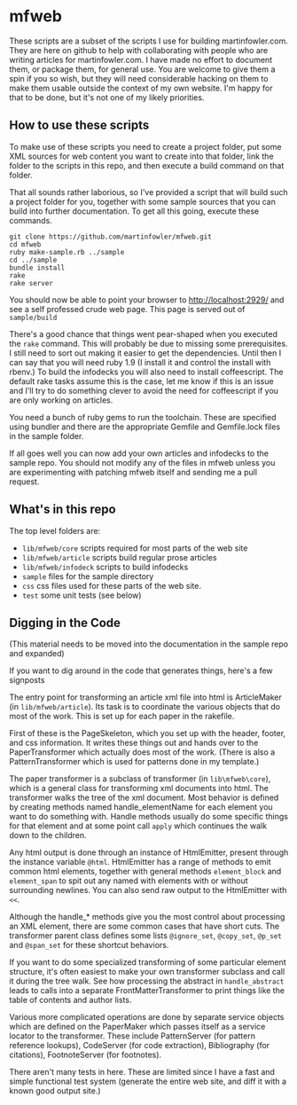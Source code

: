 # mfweb

These scripts are a subset of the scripts I use for building
martinfowler.com. They are here on github to help with collaborating
with people who are writing articles for martinfowler.com. I have
made no effort to document them, or package them, for general use. You
are welcome to give them a spin if you so wish, but they will need
considerable hacking on them to make them usable outside the context
of my own website. I'm happy for that to be done, but it's not one of my
likely priorities.

## How to use these scripts

To make use of these scripts you need to create a project folder, put
some XML sources for web content you want to create into that folder,
link the folder to the scripts in this repo, and then execute a build
command on that folder.

That all sounds rather laborious, so I've provided a script that will
build such a project folder for you, together with some sample sources
that you can build into further documentation. To get all this going,
execute these commands.

    git clone https://github.com/martinfowler/mfweb.git
    cd mfweb
    ruby make-sample.rb ../sample
    cd ../sample
    bundle install
    rake
    rake server

You should now be able to point your browser to <http://localhost:2929/>
and see a self professed crude web page. This page is served out of `sample/build`

There's a good chance that things went pear-shaped when you executed
the `rake` command. This will probably be due to missing some
prerequisites. I still need to sort out making it easier to get the
dependencies. Until then I can say that you will need ruby 1.9 (I
install it and control the install with rbenv.) To build the infodecks
you will also need to install coffeescript. The default rake tasks
assume this is the case, let me know if this is an issue and I'll try
to do something clever to avoid the need for coffeescript if you are
only working on articles.

You need a bunch of ruby gems to run the toolchain. These are
specified using bundler and there are the appropriate Gemfile and
Gemfile.lock files in the sample folder.

If all goes well you can now add your own articles and infodecks to the sample
repo. You should not modify any of the files in mfweb unless you are
experimenting with patching mfweb itself and sending me a pull
request.

## What's in this repo

The top level folders are:

- `lib/mfweb/core` scripts required for most parts of the web site
- `lib/mfweb/article` scripts build regular prose articles
- `lib/mfweb/infodeck` scripts to build infodecks
- `sample` files for the sample directory
- `css` css files used for these parts of the web site.
- `test` some unit tests (see below)

## Digging in the Code

(This material needs to be moved into the documentation in the sample
repo and expanded)

If you want to dig around in the code that generates things, here's a
few signposts

The entry point for transforming an article xml file into html is
ArticleMaker (in `lib/mfweb/article`). Its task is to coordinate the various
objects that do most of the work. This is set up for each paper in the
rakefile.

First of these is the PageSkeleton, which you set up with the header,
footer, and css information. It writes these things out and hands over
to the PaperTransformer which actually does most of the work. (There
is also a PatternTransformer which is used for patterns done in my
template.)

The paper transformer is a subclass of transformer (in
`lib\mfweb\core`), which is a general class for transforming xml
documents into html. The transformer walks the tree of the xml
document. Most behavior is defined by creating methods named
handle_elementName for each element you want to do something with.
Handle methods usually do some specific things for that element and at
some point call `apply` which continues the walk down to the children.

Any html output is done through an instance of HtmlEmitter, present
through the instance variable `@html`. HtmlEmitter has a range of
methods to emit common html elements, together with general methods
`element_block` and `element_span` to spit out any named with elements
with or without surrounding newlines. You can also send raw output to
the HtmlEmitter with `<<`.

Although the handle_* methods give you the most control about
processing an XML element, there are some common cases that have short
cuts. The transformer parent class defines some lists `@ignore_set`,
`@copy_set`, `@p_set` and `@span_set` for these shortcut behaviors.

If you want to do some specialized transforming of some particular
element structure, it's often easiest to make your own transformer
subclass and call it during the tree walk. See how processing the
abstract in `handle_abstract` leads to calls into a separate
FrontMatterTransformer to print things like the table of contents and
author lists.

Various more complicated operations are done by separate service
objects which are defined on the PaperMaker which passes itself as a
service locator to the transformer. These include PatternServer (for
pattern reference lookups), CodeServer (for code extraction),
Bibliography (for citations), FootnoteServer (for footnotes).

There aren't many tests in here. These are limited since I have a fast and
simple functional test system (generate the entire web site, and diff
it with a known good output site.)

